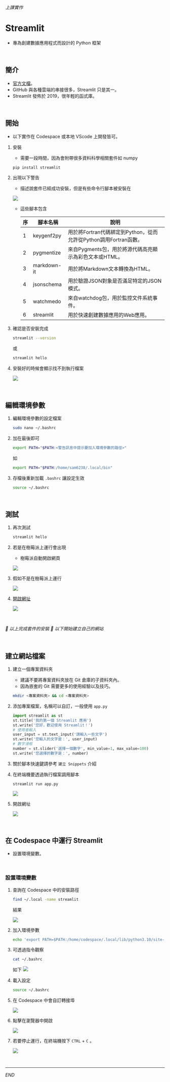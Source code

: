 *上課實作*

# Streamlit
- 專為創建數據應用程式而設計的 Python 框架

</br>

## 簡介

- [官方文檔](https://docs.streamlit.io/library/get-started)。
- GitHub 與各種雲端的串接很多，Streamlit 只是其一。
- Streamlit 發佈於 2019，很年輕的函式庫。

</br>

## 開始
- 以下實作在 Codespace 或本地 VScode 上開發皆可。

1. 安裝

   - 需要一段時間，因為會附帶很多資料科學相關套件如 numpy

   ```bash
   pip install streamlit
   ```

2. 出現以下警告

   - 描述說套件已經成功安裝，但是有些命令行腳本被安裝在
  
    ![](images/img_01.png)

   - 這些腳本包含 

        |序|  腳本名稱 |   說明    |
        |---|----------|------------------------------------|
        |1 | keygenf2py|	用於將Fortran代碼綁定到Python，從而允許從Python調用Fortran函數。|
        |2|	pygmentize|	來自Pygments包，用於將源代碼高亮顯示為彩色文本或HTML。|
        |3|	markdown-it|	用於將Markdown文本轉換為HTML。|
        |4|	jsonschema|	用於驗證JSON對象是否滿足特定的JSON模式。|
        |5|	watchmedo|	來自watchdog包，用於監控文件系統事件。|
        |6|	streamlit|	用於快速創建數據應用的Web應用。|

3. 確認是否安裝完成

    ```bash
    streamlit --version
    ```
    或
    ```bash
    streamlit hello
    ```

4. 安裝好的時候會顯示找不到執行檔案

    ![](images/img_02.png)

</br>

## 編輯環境參數

1. 編輯環境參數的設定檔案
    ```bash
    sudo nano ~/.bashrc
    ```

2. 加在最後即可

   ```bash
   export PATH="$PATH:<警告訊息中提示要加入環境參數的路徑>"
   ```
   如   

   ```bash
   export PATH="$PATH:/home/sam6238/.local/bin"
   ```

3. 存檔後重新加載 `.bashrc` 讓設定生效

    ```bash
    source ~/.bashrc
    ```

</br>

## 測試

1. 再次測試
   
   ```bash
   streamlit hello
   ```

2. 若是在樹莓派上運行會出現
   - 樹莓派自動開啟網頁

   ![](images/img_03.png)

3. 假如不是在樹莓派上運行
   
   ![](images/img_04.png)

4. [開啟網址](http://192.168.1.217:8501)

    ![](images/img_05.png)

</br>

_🔺 以上完成套件的安裝  🔻 以下開始建立自己的網站_

</br>

## 建立網站檔案

1. 建立一個專案資料夾
   - 建議不要將專案資料夾放在 Git 倉庫的子資料夾內。
   - 因為嵌套的 Git 需要更多的使用經驗以及技巧。

   ```bash
   mkdir <專案資料夾> && cd <專案資料夾>
   ```

2. 添加專案檔案，名稱可以自訂，一般使用 `app.py`

    ```python
    import streamlit as st
    st.title('我的第一個 Streamlit 應用')
    st.write('您好，歡迎使用 Streamlit！')
    # 使用者輸入
    user_input = st.text_input('請輸入一些文字')
    st.write('您輸入的文字是：', user_input)
    # 數字滑框
    number = st.slider('選擇一個數字', min_value=1, max_value=100)
    st.write('您選擇的數字是：', number)
    ```

3. 關於腳本快速鍵請參考 ` 建立 Snippets ` 介紹

4. 在終端機要透過執行檔案調用腳本
   
   ```bash
   streamlit run app.py
   ```
    
    ![](images/img_06.png)

5. 開啟網址
 
   ![](images/img_0˙.png)

</br>

## 在 Codespace 中運行 Streamlit
- 設置環境變數。

</br>

### 設置環境變數
1. 查詢在 Codespace 中的安裝路徑

   ```bash
   find ~/.local -name streamlit
   ```
   結果

   ![](images/img_82.png)

2. 加入環境參數

   ```bash
   echo 'export PATH=$PATH:/home/codespace/.local/lib/python3.10/site-packages/bin/' >> ~/.bashrc
   ```

3. 可透過指令觀察

   ```bash
   cat ~/.bashrc
   ```
    如下
   ![](images/img_83.png)

4. 載入設定

   ```bash
   source ~/.bashrc
   ```



5. 在 Codespace 中會自訂轉接埠

   ![](images/img_84.png)

6. 點擊在瀏覽器中開啟

   ![](images/img_80.png)

7. 若要停止運行，在終端機按下 `CTRL` + `C` 。

   ![](images/img_79.png)

</br>

---

_END_